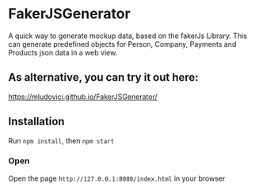 # FakerJSGenerator
A quick way to generate mockup data, based on the fakerJs Library.
This can generate predefined objects for Person, Company, Payments and Products json data
in a web view.

## As alternative, you can try it out here:
https://mludovici.github.io/FakerJSGenerator/

## Installation
Run `npm install`, then `npm start`

### Open
Open the page `http://127.0.0.1:8080/index.html` in your browser
